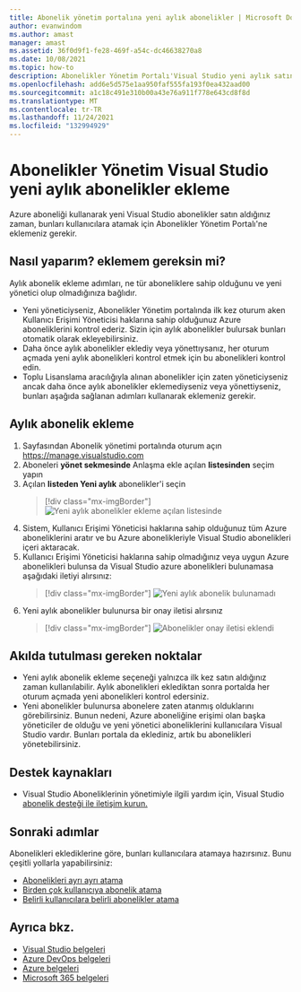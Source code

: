 ```yaml
---
title: Abonelik yönetim portalına yeni aylık abonelikler | Microsoft Docs
author: evanwindom
ms.author: amast
manager: amast
ms.assetid: 36f0d9f1-fe28-469f-a54c-dc46638270a8
ms.date: 10/08/2021
ms.topic: how-to
description: Abonelikler Yönetim Portalı'Visual Studio yeni aylık satın alma hakkında bilgi edinin
ms.openlocfilehash: add6e5d575e1aa950faf555fa193f0ea432aad00
ms.sourcegitcommit: a1c18c491e310b00a43e76a911f778e643cd8f8d
ms.translationtype: MT
ms.contentlocale: tr-TR
ms.lasthandoff: 11/24/2021
ms.locfileid: "132994929"
---
```

# <a name="add-new-monthly-visual-studio-subscriptions-to-the-subscriptions-administration-portal"></a>Abonelikler Yönetim Visual Studio yeni aylık abonelikler ekleme
Azure aboneliği kullanarak yeni Visual Studio abonelikler satın aldığınız zaman, bunları kullanıcılara atamak için Abonelikler Yönetim Portalı'ne eklemeniz gerekir.  

## <a name="how-do-i-know-if-i-need-to-add-my-subscriptions"></a>Nasıl yaparım? eklemem gereksin mi?
Aylık abonelik ekleme adımları, ne tür aboneliklere sahip olduğunu ve yeni yönetici olup olmadığınıza bağlıdır.
- Yeni yöneticiyseniz, Abonelikler Yönetim portalında ilk kez oturum aken Kullanıcı Erişimi Yöneticisi haklarına sahip olduğunuz Azure aboneliklerini kontrol ederiz.  Sizin için aylık abonelikler bulursak bunları otomatik olarak ekleyebilirsiniz. 
- Daha önce aylık abonelikler eklediy veya yönettıysanız, her oturum açmada yeni aylık abonelikleri kontrol etmek için bu abonelikleri kontrol edin. 
- Toplu Lisanslama aracılığıyla alınan abonelikler için zaten yöneticiyseniz ancak daha önce aylık abonelikler eklemediyseniz veya yönettiyseniz, bunları aşağıda sağlanan adımları kullanarak eklemeniz gerekir.

## <a name="how-to-add-monthly-subscriptions"></a>Aylık abonelik ekleme
1. Sayfasından Abonelik yönetimi portalında oturum açın <https://manage.visualstudio.com>
1. Aboneleri **yönet sekmesinde** Anlaşma ekle açılan **listesinden** seçim yapın 
1. Açılan **listeden Yeni aylık** abonelikler'i seçin
   > [!div class="mx-imgBorder"]
   > ![Yeni aylık abonelikler ekleme açılan listesinde](_img/add-monthly-subs/add-subs-drop-down.png "'Anlaşma ekle'yi ve ardından 'Yeni aylık abonelikler'i seçin.")
1. Sistem, Kullanıcı Erişimi Yöneticisi haklarına sahip olduğunuz tüm Azure aboneliklerini aratır ve bu Azure abonelikleriyle Visual Studio abonelikleri içeri aktaracak.
1. Kullanıcı Erişimi Yöneticisi haklarına sahip olmadığınız veya uygun Azure abonelikleri bulunsa da Visual Studio azure abonelikleri bulunamasa aşağıdaki iletiyi alırsınız:
   > [!div class="mx-imgBorder"]
   > ![Yeni aylık abonelik bulunamadı](_img/add-monthly-subs/no-subs-found.png "Kullanılabilir Azure aboneliği veya abonelik Visual Studio belirten hata iletisi.")
1. Yeni aylık abonelikler bulunursa bir onay iletisi alırsınız
   > [!div class="mx-imgBorder"]
   > ![Abonelikler onay iletisi eklendi](_img/add-monthly-subs/subs-added-confirmation.png "Onay iletisi, ekleydniz abonelikleri görüntüler.")

## <a name="things-to-keep-in-mind"></a>Akılda tutulması gereken noktalar
- Yeni aylık abonelik ekleme seçeneği yalnızca ilk kez satın aldığınız zaman kullanılabilir.  Aylık abonelikleri eklediktan sonra portalda her oturum açmada yeni abonelikleri kontrol edersiniz. 
- Yeni abonelikler bulunursa abonelere zaten atanmış olduklarını görebilirsiniz.  Bunun nedeni, Azure aboneliğine erişimi olan başka yöneticiler de olduğu ve yeni yönetici aboneliklerini kullanıcılara Visual Studio vardır.  Bunları portala da eklediniz, artık bu abonelikleri yönetebilirsiniz. 

## <a name="support-resources"></a>Destek kaynakları
- Visual Studio Aboneliklerinin yönetimiyle ilgili yardım için, Visual Studio [abonelik desteği ile iletişim kurun.](https://aka.ms/vsadminhelp)

## <a name="next-steps"></a>Sonraki adımlar
Abonelikleri eklediklerine göre, bunları kullanıcılara atamaya hazırsınız.  Bunu çeşitli yollarla yapabilirsiniz:
- [Abonelikleri ayrı ayrı atama](assign-license.md)
- [Birden çok kullanıcıya abonelik atama](assign-license-bulk.md)
- [Belirli kullanıcılara belirli abonelikler atama](assign-guid.md)

## <a name="see-also"></a>Ayrıca bkz.
- [Visual Studio belgeleri](/visualstudio/)
- [Azure DevOps belgeleri](/azure/devops/)
- [Azure belgeleri](/azure/)
- [Microsoft 365 belgeleri](/microsoft-365/)